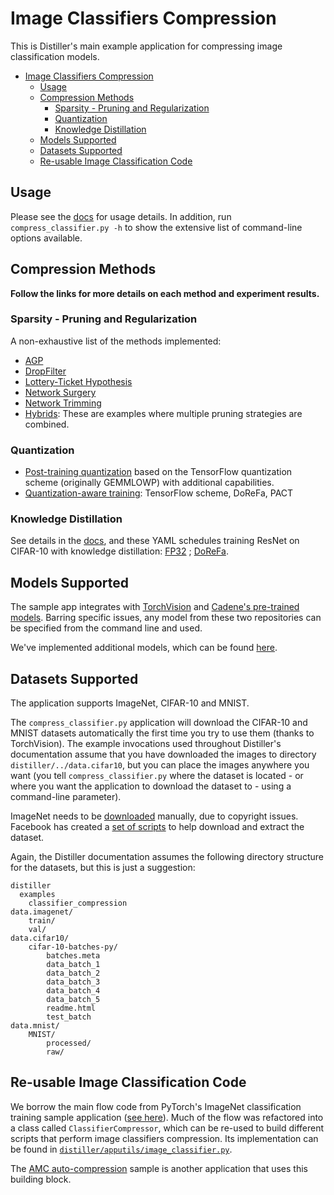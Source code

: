 # Image Classifiers Compression

This is Distiller's main example application for compressing image classification models.

- [Image Classifiers Compression](#image-classifiers-compression)
  - [Usage](#usage)
  - [Compression Methods](#compression-methods)
    - [Sparsity - Pruning and Regularization](#sparsity---pruning-and-regularization)
    - [Quantization](#quantization)
    - [Knowledge Distillation](#knowledge-distillation)
  - [Models Supported](#models-supported)
  - [Datasets Supported](#datasets-supported)
  - [Re-usable Image Classification Code](#re-usable-image-classification-code)

## Usage

Please see the [docs](https://nervanasystems.github.io/distiller/usage.html) for usage details. In addition, run `compress_classifier.py -h` to show the extensive list of command-line options available.

## Compression Methods

**Follow the links for more details on each method and experiment results.**

### Sparsity - Pruning and Regularization

A non-exhaustive list of the methods implemented:

- [AGP](https://github.com/NervanaSystems/distiller/tree/master/examples/agp-pruning)
- [DropFilter](https://github.com/NervanaSystems/distiller/tree/master/examples/drop_filter)
- [Lottery-Ticket Hypothesis](https://github.com/NervanaSystems/distiller/tree/master/examples/lottery_ticket)
- [Network Surgery](https://github.com/NervanaSystems/distiller/tree/master/examples/network_surgery)
- [Network Trimming](https://github.com/NervanaSystems/distiller/tree/master/examples/network_trimming)
- [Hybrids](https://github.com/NervanaSystems/distiller/tree/master/examples/hybrid): These are examples where multiple pruning strategies are combined.

### Quantization

- [Post-training quantization](https://github.com/NervanaSystems/distiller/blob/update_readmes/examples/quantization/post_train_quant/command_line.md) based on the TensorFlow quantization scheme (originally GEMMLOWP) with additional capabilities.
- [Quantization-aware training](https://github.com/NervanaSystems/distiller/tree/master/examples/quantization/quant_aware_train): TensorFlow scheme, DoReFa, PACT

### Knowledge Distillation

See details in the [docs](https://nervanasystems.github.io/distiller/schedule.html#knowledge-distillation), and these YAML schedules training ResNet on CIFAR-10 with knowledge distillation: [FP32](https://github.com/NervanaSystems/distiller/blob/update_readmes/examples/quantization/fp32_baselines/preact_resnet_cifar_base_fp32.yaml) ; [DoReFa](https://github.com/NervanaSystems/distiller/blob/update_readmes/examples/quantization/quant_aware_train/preact_resnet_cifar_dorefa.yaml).

## Models Supported

The sample app integrates with [TorchVision](https://pytorch.org/docs/master/torchvision/models.html#classification) and [Cadene's pre-trained models](https://github.com/Cadene/pretrained-models.pytorch). Barring specific issues, any model from these two repositories can be specified from the command line and used.

We've implemented additional models, which can be found [here](https://github.com/NervanaSystems/distiller/tree/master/distiller/models).

## Datasets Supported

The application supports ImageNet, CIFAR-10 and MNIST.

The `compress_classifier.py` application will download the CIFAR-10 and MNIST datasets automatically the first time you try to use them (thanks to TorchVision).  The example invocations used  throughout Distiller's documentation assume that you have downloaded the images to directory `distiller/../data.cifar10`, but you can place the images anywhere you want (you tell `compress_classifier.py` where the dataset is located - or where you want the application to download the dataset to - using a command-line parameter).

ImageNet needs to be [downloaded](http://image-net.org/download) manually, due to copyright issues.  Facebook has created a [set of scripts](https://github.com/facebook/fb.resnet.torch/blob/master/INSTALL.md#download-the-imagenet-dataset) to help download and extract the dataset.

Again, the Distiller documentation assumes the following directory structure for the datasets, but this is just a suggestion:
```
distiller
  examples
    classifier_compression
data.imagenet/
    train/
    val/
data.cifar10/
    cifar-10-batches-py/
        batches.meta
        data_batch_1
        data_batch_2
        data_batch_3
        data_batch_4
        data_batch_5
        readme.html
        test_batch
data.mnist/
    MNIST/
        processed/
        raw/
```

## Re-usable Image Classification Code

We borrow the main flow code from PyTorch's ImageNet classification training sample application ([see here](https://github.com/pytorch/examples/tree/master/imagenet)). Much of the flow was refactored into a class called `ClassifierCompressor`, which can be re-used to build different scripts that perform image classifiers compression. Its implementation can be found in [`distiller/apputils/image_classifier.py`](https://github.com/NervanaSystems/distiller/blob/update_readmes/distiller/apputils/image_classifier.py).  

The [AMC auto-compression](https://github.com/NervanaSystems/distiller/tree/master/examples/auto_compression/amc) sample is another application that uses this building block.

